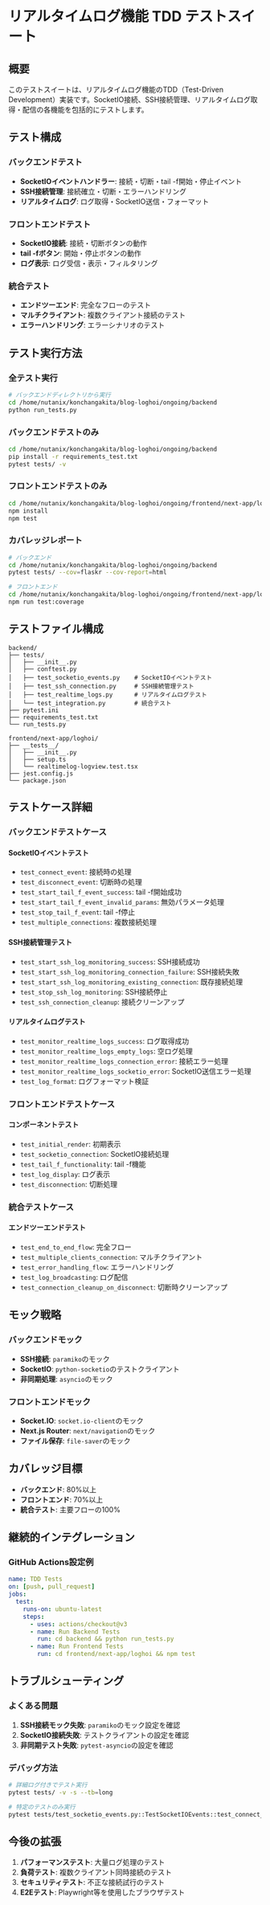 # リアルタイムログ機能 TDD テストスイート

## 概要

このテストスイートは、リアルタイムログ機能のTDD（Test-Driven Development）実装です。SocketIO接続、SSH接続管理、リアルタイムログ取得・配信の各機能を包括的にテストします。

## テスト構成

### バックエンドテスト
- **SocketIOイベントハンドラー**: 接続・切断・tail -f開始・停止イベント
- **SSH接続管理**: 接続確立・切断・エラーハンドリング
- **リアルタイムログ**: ログ取得・SocketIO送信・フォーマット

### フロントエンドテスト
- **SocketIO接続**: 接続・切断ボタンの動作
- **tail -fボタン**: 開始・停止ボタンの動作
- **ログ表示**: ログ受信・表示・フィルタリング

### 統合テスト
- **エンドツーエンド**: 完全なフローのテスト
- **マルチクライアント**: 複数クライアント接続のテスト
- **エラーハンドリング**: エラーシナリオのテスト

## テスト実行方法

### 全テスト実行
```bash
# バックエンドディレクトリから実行
cd /home/nutanix/konchangakita/blog-loghoi/ongoing/backend
python run_tests.py
```

### バックエンドテストのみ
```bash
cd /home/nutanix/konchangakita/blog-loghoi/ongoing/backend
pip install -r requirements_test.txt
pytest tests/ -v
```

### フロントエンドテストのみ
```bash
cd /home/nutanix/konchangakita/blog-loghoi/ongoing/frontend/next-app/loghoi
npm install
npm test
```

### カバレッジレポート
```bash
# バックエンド
cd /home/nutanix/konchangakita/blog-loghoi/ongoing/backend
pytest tests/ --cov=flaskr --cov-report=html

# フロントエンド
cd /home/nutanix/konchangakita/blog-loghoi/ongoing/frontend/next-app/loghoi
npm run test:coverage
```

## テストファイル構成

```
backend/
├── tests/
│   ├── __init__.py
│   ├── conftest.py
│   ├── test_socketio_events.py    # SocketIOイベントテスト
│   ├── test_ssh_connection.py     # SSH接続管理テスト
│   ├── test_realtime_logs.py      # リアルタイムログテスト
│   └── test_integration.py        # 統合テスト
├── pytest.ini
├── requirements_test.txt
└── run_tests.py

frontend/next-app/loghoi/
├── __tests__/
│   ├── __init__.py
│   ├── setup.ts
│   └── realtimelog-logview.test.tsx
├── jest.config.js
└── package.json
```

## テストケース詳細

### バックエンドテストケース

#### SocketIOイベントテスト
- `test_connect_event`: 接続時の処理
- `test_disconnect_event`: 切断時の処理
- `test_start_tail_f_event_success`: tail -f開始成功
- `test_start_tail_f_event_invalid_params`: 無効パラメータ処理
- `test_stop_tail_f_event`: tail -f停止
- `test_multiple_connections`: 複数接続処理

#### SSH接続管理テスト
- `test_start_ssh_log_monitoring_success`: SSH接続成功
- `test_start_ssh_log_monitoring_connection_failure`: SSH接続失敗
- `test_start_ssh_log_monitoring_existing_connection`: 既存接続処理
- `test_stop_ssh_log_monitoring`: SSH接続停止
- `test_ssh_connection_cleanup`: 接続クリーンアップ

#### リアルタイムログテスト
- `test_monitor_realtime_logs_success`: ログ取得成功
- `test_monitor_realtime_logs_empty_logs`: 空ログ処理
- `test_monitor_realtime_logs_connection_error`: 接続エラー処理
- `test_monitor_realtime_logs_socketio_error`: SocketIO送信エラー処理
- `test_log_format`: ログフォーマット検証

### フロントエンドテストケース

#### コンポーネントテスト
- `test_initial_render`: 初期表示
- `test_socketio_connection`: SocketIO接続処理
- `test_tail_f_functionality`: tail -f機能
- `test_log_display`: ログ表示
- `test_disconnection`: 切断処理

### 統合テストケース

#### エンドツーエンドテスト
- `test_end_to_end_flow`: 完全フロー
- `test_multiple_clients_connection`: マルチクライアント
- `test_error_handling_flow`: エラーハンドリング
- `test_log_broadcasting`: ログ配信
- `test_connection_cleanup_on_disconnect`: 切断時クリーンアップ

## モック戦略

### バックエンドモック
- **SSH接続**: `paramiko`のモック
- **SocketIO**: `python-socketio`のテストクライアント
- **非同期処理**: `asyncio`のモック

### フロントエンドモック
- **Socket.IO**: `socket.io-client`のモック
- **Next.js Router**: `next/navigation`のモック
- **ファイル保存**: `file-saver`のモック

## カバレッジ目標

- **バックエンド**: 80%以上
- **フロントエンド**: 70%以上
- **統合テスト**: 主要フローの100%

## 継続的インテグレーション

### GitHub Actions設定例
```yaml
name: TDD Tests
on: [push, pull_request]
jobs:
  test:
    runs-on: ubuntu-latest
    steps:
      - uses: actions/checkout@v3
      - name: Run Backend Tests
        run: cd backend && python run_tests.py
      - name: Run Frontend Tests
        run: cd frontend/next-app/loghoi && npm test
```

## トラブルシューティング

### よくある問題
1. **SSH接続モック失敗**: `paramiko`のモック設定を確認
2. **SocketIO接続失敗**: テストクライアントの設定を確認
3. **非同期テスト失敗**: `pytest-asyncio`の設定を確認

### デバッグ方法
```bash
# 詳細ログ付きでテスト実行
pytest tests/ -v -s --tb=long

# 特定のテストのみ実行
pytest tests/test_socketio_events.py::TestSocketIOEvents::test_connect_event -v
```

## 今後の拡張

1. **パフォーマンステスト**: 大量ログ処理のテスト
2. **負荷テスト**: 複数クライアント同時接続のテスト
3. **セキュリティテスト**: 不正な接続試行のテスト
4. **E2Eテスト**: Playwright等を使用したブラウザテスト

